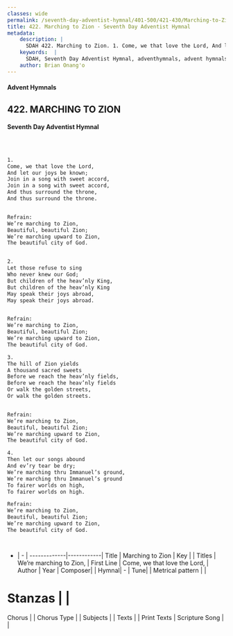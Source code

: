 ```yaml
---
classes: wide
permalink: /seventh-day-adventist-hymnal/401-500/421-430/Marching-to-Zion/
title: 422. Marching to Zion - Seventh Day Adventist Hymnal
metadata:
    description: |
      SDAH 422. Marching to Zion. 1. Come, we that love the Lord, And let our joys be known; Join in a song with sweet accord, Join in a song with sweet accord, And thus surround the throne, And thus surround the throne. 
    keywords:  |
      SDAH, Seventh Day Adventist Hymnal, adventhymnals, advent hymnals, Marching to Zion, Come, we that love the Lord, ,We’re marching to Zion,
    author: Brian Onang'o
---
```


#### Advent Hymnals
## 422. MARCHING TO ZION
#### Seventh Day Adventist Hymnal

```txt



1.
Come, we that love the Lord,
And let our joys be known;
Join in a song with sweet accord,
Join in a song with sweet accord,
And thus surround the throne,
And thus surround the throne.


Refrain:
We’re marching to Zion,
Beautiful, beautiful Zion;
We’re marching upward to Zion,
The beautiful city of God.


2.
Let those refuse to sing
Who never knew our God;
But children of the heav’nly King,
But children of the heav’nly King
May speak their joys abroad,
May speak their joys abroad.


Refrain:
We’re marching to Zion,
Beautiful, beautiful Zion;
We’re marching upward to Zion,
The beautiful city of God.

3.
The hill of Zion yields
A thousand sacred sweets
Before we reach the heav’nly fields,
Before we reach the heav’nly fields
Or walk the golden streets,
Or walk the golden streets.


Refrain:
We’re marching to Zion,
Beautiful, beautiful Zion;
We’re marching upward to Zion,
The beautiful city of God.

4.
Then let our songs abound
And ev’ry tear be dry;
We’re marching thru Immanuel’s ground,
We’re marching thru Immanuel’s ground
To fairer worlds on high,
To fairer worlds on high.

Refrain:
We’re marching to Zion,
Beautiful, beautiful Zion;
We’re marching upward to Zion,
The beautiful city of God.




```

- |   -  |
-------------|------------|
Title | Marching to Zion |
Key |  |
Titles | We’re marching to Zion, |
First Line | Come, we that love the Lord, |
Author | 
Year | 
Composer|  |
Hymnal|  - |
Tune|  |
Metrical pattern | |
# Stanzas |  |
Chorus |  |
Chorus Type |  |
Subjects |  |
Texts |  |
Print Texts | 
Scripture Song |  |
  
